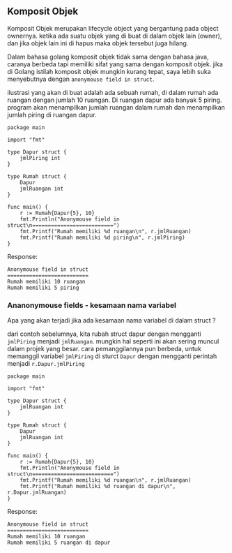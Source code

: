 ## Komposit Objek
Komposit Objek merupakan lifecycle object yang bergantung pada object ownernya.
ketika ada suatu objek yang di buat di dalam objek lain (owner), dan jika objek lain ini di hapus maka objek tersebut juga hilang.

Dalam bahasa golang komposit objek tidak sama dengan bahasa java, caranya berbeda tapi memiliki sifat yang sama dengan komposit objek.
jika di Golang istilah komposit objek mungkin kurang tepat, saya lebih suka menyebutnya dengan `anonymouse field in struct`.

ilustrasi yang akan di buat adalah ada sebuah rumah, di dalam rumah ada ruangan dengan jumlah 10 ruangan. Di ruangan dapur ada banyak 5 piring.
program akan menampilkan jumlah ruangan dalam rumah dan menampilkan jumlah piring di ruangan dapur.

```
package main

import "fmt"

type Dapur struct {
	jmlPiring int
}

type Rumah struct {
	Dapur
	jmlRuangan int
}

func main() {
	r := Rumah{Dapur{5}, 10}
	fmt.Println("Anonymouse field in struct\n==========================")
	fmt.Printf("Rumah memiliki %d ruangan\n", r.jmlRuangan)
	fmt.Printf("Rumah memiliki %d piring\n", r.jmlPiring)
}
```

Response:
```
Anonymouse field in struct
==========================
Rumah memiliki 10 ruangan
Rumah memiliki 5 piring
```

### Ananonymouse fields - kesamaan nama variabel
Apa yang akan terjadi jika ada kesamaan nama variabel di dalam struct ?

dari contoh sebelumnya, kita rubah struct dapur dengan mengganti `jmlPiring` menjadi `jmlRuangan`. mungkin hal seperti ini akan sering muncul dalam projek yang besar.
cara pemanggilannya pun berbeda, untuk memanggil variabel `jmlPiring` di sturct `Dapur` dengan mengganti perintah menjadi `r.Dapur.jmlPiring`

```
package main

import "fmt"

type Dapur struct {
	jmlRuangan int
}

type Rumah struct {
	Dapur
	jmlRuangan int
}

func main() {
	r := Rumah{Dapur{5}, 10}
	fmt.Println("Anonymouse field in struct\n==========================")
	fmt.Printf("Rumah memiliki %d ruangan\n", r.jmlRuangan)
	fmt.Printf("Rumah memiliki %d ruangan di dapur\n", r.Dapur.jmlRuangan)
}
```

Response:
```
Anonymouse field in struct
==========================
Rumah memiliki 10 ruangan
Rumah memiliki 5 ruangan di dapur
```
